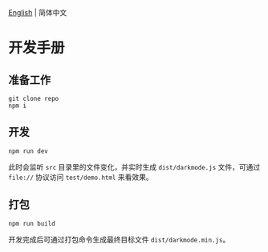 [English](../en/develop.md) | 简体中文

开发手册
==============================

## 准备工作

```shell
git clone repo
npm i
```

## 开发

```shell
npm run dev
```

此时会监听 `src` 目录里的文件变化，并实时生成 `dist/darkmode.js` 文件，可通过 `file://` 协议访问 `test/demo.html` 来看效果。

## 打包

```shell
npm run build
```

开发完成后可通过打包命令生成最终目标文件 `dist/darkmode.min.js`。
